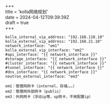 +++  
title = 'kolla网络规划'  
date = 2024-04-12T09:39:39Z  
draft = true  
+++

```
kolla_internal_vip_address: "192.168.110.10"
kolla_external_vip_address: "192.168.21.10"
network_interface: "em1"
kolla_external_vip_interface: "em2"
#api_interface: "{{ network_interface }}"
#storage_interface: "{{ network_interface }}"
#cluster_interface: "{{ network_interface }}"
#tunnel_interface: "{{ network_interface }}"
#dns_interface: "{{ network_interface }}"
neutron_external_interface: "em3"

em1：管理网网卡（internel、存储。。。）
em2：管理网外部网卡（public）
em3：外网网卡（浮动ip等，up网卡，不用配置ip）
```